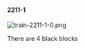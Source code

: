 #### 2211-1
![train-2211-1-0.png](https://github.com/lil-lab/nlvr/raw/master/nlvr/train/images/74/train-2211-1-0.png "train-2211-1-0.png")

There are 4 black blocks